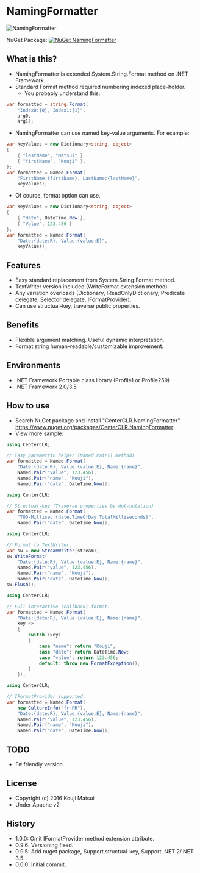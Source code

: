 # NamingFormatter
![NamingFormatter](https://raw.githubusercontent.com/kekyo/CenterCLR.NamingFormatter/master/Images/CenterCLR.NamingFormatter.128.png)

NuGet Package: [![NuGet NamingFormatter](https://img.shields.io/nuget/v/CenterCLR.NamingFormatter.svg?style=flat)](https://www.nuget.org/packages/CenterCLR.NamingFormatter)

## What is this?
* NamingFormatter is extended System.String.Format method on .NET Framework.
* Standard Format method required numbering indexed place-holder.
  * You probably understand this:

``` csharp
var formatted = string.Format(
    "Index0:{0}, Index1:{1}",
    arg0,
    arg1);
```

* NamingFormatter can use named key-value arguments. For example:

``` csharp
var keyValues = new Dictionary<string, object>
{
    { "lastName", "Matsui" }
    { "firstName", "Kouji" },
};
var formatted = Named.Format(
    "FirstName:{firstName}, LastName:{lastName}",
    keyValues);
```

* Of cource, format option can use.

``` csharp
var keyValues = new Dictionary<string, object>
{
    { "date", DateTime.Now },
    { "Value", 123.456 }
};
var formatted = Named.Format(
    "Date:{date:R}, Value:{value:E}",
    keyValues);
```

## Features
* Easy standard replacement from System.String.Format method.
* TextWriter version included (WriteFormat extension method).
* Any variation overloads (Dictionary, IReadOnlyDictionary, Predicate delegate, Selector delegate, IFormatProvider).
* Can use structual-key, traverse public properties.

## Benefits
* Flexible argument matching. Useful dynamic interpretation.
* Format string human-readable/customizable improvement.

## Environments
* .NET Framework Portable class library (Profile1 or Profile259)
* .NET Framework 2.0/3.5

## How to use
* Search NuGet package and install "CenterCLR.NamingFormatter". https://www.nuget.org/packages/CenterCLR.NamingFormatter
* View more sample:

``` csharp
using CenterCLR;

// Easy parametric helper (Named.Pair() method)
var formatted = Named.Format(
    "Date:{date:R}, Value:{value:E}, Name:{name}",
    Named.Pair("value", 123.456),
    Named.Pair("name", "Kouji"),
    Named.Pair("date", DateTime.Now));
```

``` csharp
using CenterCLR;

// Structual-key (Traverse properties by dot-notation)
var formatted = Named.Format(
    "TOD-Millisec:{date.TimeOfDay.TotalMilliseconds}",
    Named.Pair("date", DateTime.Now));
```

``` csharp
using CenterCLR;

// Format to TextWriter.
var sw = new StreamWriter(stream);
sw.WriteFormat(
    "Date:{date:R}, Value:{value:E}, Name:{name}",
    Named.Pair("value", 123.456),
    Named.Pair("name", "Kouji"),
    Named.Pair("date", DateTime.Now));
sw.Flush();
```

``` csharp
using CenterCLR;

// Full-interactive (callback) format.
var formatted = Named.Format(
    "Date:{date:R}, Value:{value:E}, Name:{name}",
    key =>
    {
        switch (key)
        {
            case "name": return "Kouji";
            case "date": return DateTime.Now;
            case "value": return 123.456;
            default: throw new FormatException();
        }
    });
```

``` csharp
using CenterCLR;

// IFormatProvider supported.
var formatted = Named.Format(
    new CultureInfo("fr-FR"),
    "Date:{date:R}, Value:{value:E}, Name:{name}",
    Named.Pair("value", 123.456),
    Named.Pair("name", "Kouji"),
    Named.Pair("date", DateTime.Now));
```

## TODO
* F# friendly version.

## License
* Copyright (c) 2016 Kouji Matsui
* Under Apache v2

## History
* 1.0.0: Omit IFormatProvider method extension attribute.
* 0.9.6: Versioning fixed.
* 0.9.5: Add nuget package, Support structual-key, Support .NET 2/.NET 3.5.
* 0.0.0: Initial commit.
